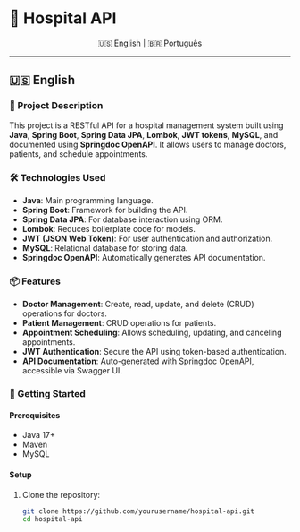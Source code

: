 # 🏥 Hospital API

<div align="center">
    <a href="#english">🇺🇸 English</a> |
    <a href="#portugues">🇧🇷 Português</a>
</div>

---

## 🇺🇸 English

### 📄 Project Description
This project is a RESTful API for a hospital management system built using **Java**, **Spring Boot**, **Spring Data JPA**, **Lombok**, **JWT tokens**, **MySQL**, and documented using **Springdoc OpenAPI**. It allows users to manage doctors, patients, and schedule appointments.

### 🛠️ Technologies Used
- **Java**: Main programming language.
- **Spring Boot**: Framework for building the API.
- **Spring Data JPA**: For database interaction using ORM.
- **Lombok**: Reduces boilerplate code for models.
- **JWT (JSON Web Token)**: For user authentication and authorization.
- **MySQL**: Relational database for storing data.
- **Springdoc OpenAPI**: Automatically generates API documentation.

### 📦 Features
- **Doctor Management**: Create, read, update, and delete (CRUD) operations for doctors.
- **Patient Management**: CRUD operations for patients.
- **Appointment Scheduling**: Allows scheduling, updating, and canceling appointments.
- **JWT Authentication**: Secure the API using token-based authentication.
- **API Documentation**: Auto-generated with Springdoc OpenAPI, accessible via Swagger UI.

### 🚀 Getting Started

#### Prerequisites
- Java 17+
- Maven
- MySQL

#### Setup
1. Clone the repository:
   ```bash
   git clone https://github.com/yourusername/hospital-api.git
   cd hospital-api

